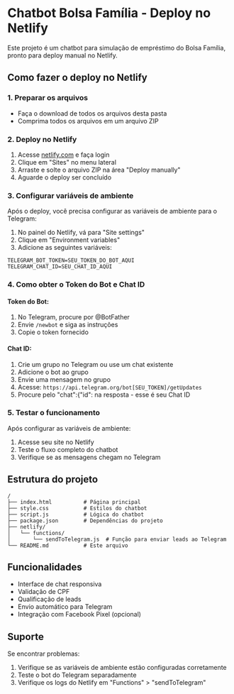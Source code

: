 # Chatbot Bolsa Família - Deploy no Netlify

Este projeto é um chatbot para simulação de empréstimo do Bolsa Família, pronto para deploy manual no Netlify.

## Como fazer o deploy no Netlify

### 1. Preparar os arquivos
- Faça o download de todos os arquivos desta pasta
- Comprima todos os arquivos em um arquivo ZIP

### 2. Deploy no Netlify
1. Acesse [netlify.com](https://netlify.com) e faça login
2. Clique em "Sites" no menu lateral
3. Arraste e solte o arquivo ZIP na área "Deploy manually"
4. Aguarde o deploy ser concluído

### 3. Configurar variáveis de ambiente
Após o deploy, você precisa configurar as variáveis de ambiente para o Telegram:

1. No painel do Netlify, vá para "Site settings"
2. Clique em "Environment variables"
3. Adicione as seguintes variáveis:

```
TELEGRAM_BOT_TOKEN=SEU_TOKEN_DO_BOT_AQUI
TELEGRAM_CHAT_ID=SEU_CHAT_ID_AQUI
```

### 4. Como obter o Token do Bot e Chat ID

#### Token do Bot:
1. No Telegram, procure por @BotFather
2. Envie `/newbot` e siga as instruções
3. Copie o token fornecido

#### Chat ID:
1. Crie um grupo no Telegram ou use um chat existente
2. Adicione o bot ao grupo
3. Envie uma mensagem no grupo
4. Acesse: `https://api.telegram.org/bot[SEU_TOKEN]/getUpdates`
5. Procure pelo "chat":{"id": na resposta - esse é seu Chat ID

### 5. Testar o funcionamento
Após configurar as variáveis de ambiente:
1. Acesse seu site no Netlify
2. Teste o fluxo completo do chatbot
3. Verifique se as mensagens chegam no Telegram

## Estrutura do projeto

```
/
├── index.html          # Página principal
├── style.css           # Estilos do chatbot
├── script.js           # Lógica do chatbot
├── package.json        # Dependências do projeto
├── netlify/
│   └── functions/
│       └── sendToTelegram.js  # Função para enviar leads ao Telegram
└── README.md           # Este arquivo
```

## Funcionalidades

- Interface de chat responsiva
- Validação de CPF
- Qualificação de leads
- Envio automático para Telegram
- Integração com Facebook Pixel (opcional)

## Suporte

Se encontrar problemas:
1. Verifique se as variáveis de ambiente estão configuradas corretamente
2. Teste o bot do Telegram separadamente
3. Verifique os logs do Netlify em "Functions" > "sendToTelegram"

